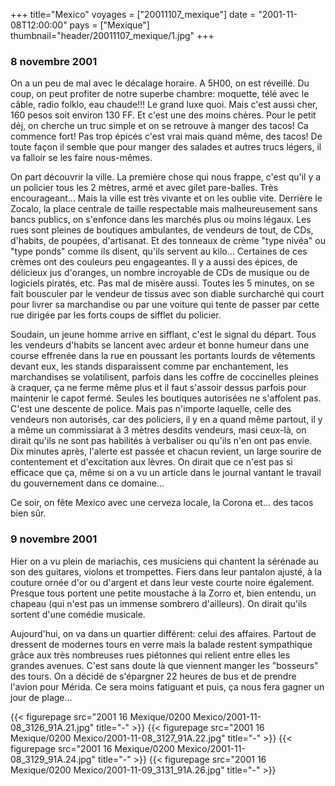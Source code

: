 +++
title="Mexico"
voyages = ["20011107_mexique"]
date = "2001-11-08T12:00:00"
pays = ["Mexique"]
thumbnail="header/20011107_mexique/1.jpg"
+++
### 8 novembre 2001

On a un peu de mal avec le décalage horaire. A 5H00, on est réveillé. Du coup, 
on peut profiter de notre superbe chambre: moquette, télé avec le câble, radio 
folklo, eau chaude!!! Le grand luxe quoi. Mais c'est aussi cher, 160 pesos soit 
environ 130 FF. Et c'est une des moins chères. Pour le petit déj, on cherche 
un truc simple et on se retrouve à manger des tacos! Ca commence fort! Pas trop 
épicés c'est vrai mais quand même, des tacos! De toute façon il semble que pour 
manger des salades et autres trucs légers, il va falloir se les faire nous-mêmes.

On part découvrir la ville. La première chose qui nous frappe, c'est qu'il 
y a un policier tous les 2 mètres, armé et avec gilet pare-balles. Très encourageant... 
Mais la ville est très vivante et on les oublie vite. Derrière le Zocalo, la 
place centrale de taille respectable mais malheureusement sans bancs publics, 
on s'enfonce dans les marchés plus ou moins légaux. Les rues sont pleines de 
boutiques ambulantes, de vendeurs de tout, de CDs, d'habits, de poupées, d'artisanat. 
Et des tonneaux de crème "type nivéa" ou "type ponds" comme ils disent, qu'ils 
servent au kilo... Certaines de ces crèmes ont des couleurs peu engageantes. 
Il y a aussi des épices, de délicieux jus d'oranges, un nombre incroyable de 
CDs de musique ou de logiciels piratés, etc. Pas mal de misère aussi. Toutes 
les 5 minutes, on se fait bousculer par le vendeur de tissus avec son diable 
surcharché qui court pour livrer sa marchandise ou par une voiture qui tente 
de passer par cette rue dirigée par les forts coups de sifflet du policier.

Soudain, un jeune homme arrive en sifflant, c'est le signal du départ. Tous 
les vendeurs d'habits se lancent avec ardeur et bonne humeur dans une course 
effrenée dans la rue en poussant les portants lourds de vêtements devant eux, 
les stands disparaissent comme par enchantement, les marchandises se volatilisent, 
parfois dans les coffre de coccinelles pleines à craquer, ça ne ferme même plus 
et il faut s'assoir dessus parfois pour maintenir le capot fermé. Seules les 
boutiques autorisées ne s'affolent pas. C'est une descente de police. Mais pas 
n'importe laquelle, celle des vendeurs non autorisés, car des policiers, il 
y en a quand même partout, il y a même un commissiarat à 3 mètres desdits vendeurs, 
masi ceux-là, on dirait qu'ils ne sont pas habilités à verbaliser ou qu'ils 
n'en ont pas envie. Dix minutes après, l'alerte est passée et chacun revient, 
un large sourire de contentement et d'excitation aux lèvres. On dirait que ce 
n'est pas si efficace que ça, même si on a vu un article dans le journal vantant 
le travail du gouvernement dans ce domaine... 

Ce soir, on fête Mexico avec une cerveza locale, la Corona et... des tacos 
bien sûr.

### 9 novembre 2001

Hier on a vu plein de mariachis, ces musiciens qui chantent la sérénade au 
son des guitares, violons et trompettes. Fiers dans leur pantalon ajusté, à 
la couture ornée d'or ou d'argent et dans leur veste courte noire également. 
Presque tous portent une petite moustache à la Zorro et, bien entendu, un chapeau 
(qui n'est pas un immense sombrero d'ailleurs). On dirait qu'ils sortent d'une 
comédie musicale. 

Aujourd'hui, on va dans un quartier différent: celui des affaires. Partout 
de dressent de modernes tours en verre mais la balade restent sympathique grâce 
aux très nombreuses rues piétonnes qui relient entre elles les grandes avenues. 
C'est sans doute là que viennent manger les "bosseurs" des tours. On a décidé 
de s'épargner 22 heures de bus et de prendre l'avion pour Mérida. Ce sera moins 
fatiguant et puis, ça nous fera gagner un jour de plage...


{{< figurepage src="2001 16 Mexique/0200 Mexico/2001-11-08_3126_91A.21.jpg" title="-"  >}}
{{< figurepage src="2001 16 Mexique/0200 Mexico/2001-11-08_3127_91A.22.jpg" title="-"  >}}
{{< figurepage src="2001 16 Mexique/0200 Mexico/2001-11-08_3129_91A.24.jpg" title="-"  >}}
{{< figurepage src="2001 16 Mexique/0200 Mexico/2001-11-09_3131_91A.26.jpg" title="-"  >}}


